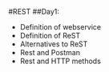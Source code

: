 #REST
##Day1:
- Definition of webservice
- Definition of ReST
- Alternatives to ReST
- Rest and Postman
- Rest and HTTP methods

